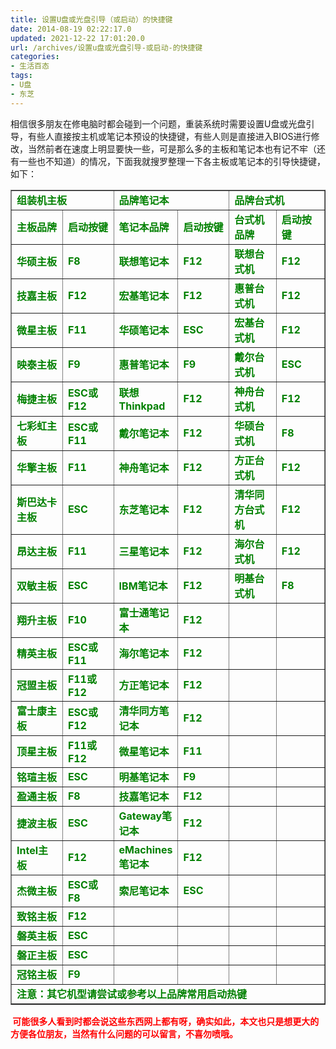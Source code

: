 ```yaml
---
title: 设置U盘或光盘引导（或启动）的快捷键
date: 2014-08-19 02:22:17.0
updated: 2021-12-22 17:01:20.0
url: /archives/设置u盘或光盘引导-或启动-的快捷键
categories: 
- 生活百态
tags: 
- U盘
- 东芝
---
```


相信很多朋友在修电脑时都会碰到一个问题，重装系统时需要设置U盘或光盘引导，有些人直接按主机或笔记本预设的快捷键，有些人则是直接进入BIOS进行修改，当然前者在速度上明显要快一些，可是那么多的主板和笔记本也有记不牢（还有一些也不知道）的情况，下面我就搜罗整理一下各主板或笔记本的引导快捷键，如下：
<table border="1" width="100%" cellpadding="3">
<tbody>
<tr>
<td colspan="2"><span style="color: #ff0000;"><strong><span style="color: #008000;">组装机主板</span></strong></span></td>
<td colspan="2"><span style="color: #ff0000;"><strong><span style="color: #008000;">品牌笔记本</span></strong></span></td>
<td colspan="2"><span style="color: #ff0000;"><strong><span style="color: #008000;">品牌台式机</span></strong></span></td>
</tr>
<tr>
<td width="17%"><span style="color: #ff0000;"><strong><span style="color: #008000;">主板品牌</span></strong></span></td>
<td width="17%"><span style="color: #ff0000;"><strong><span style="color: #008000;">启动按键</span></strong></span></td>
<td width="17%"><span style="color: #ff0000;"><strong><span style="color: #008000;">笔记本品牌</span></strong></span></td>
<td width="17%"><span style="color: #ff0000;"><strong><span style="color: #008000;">启动按键</span></strong></span></td>
<td width="16%"><span style="color: #ff0000;"><strong><span style="color: #008000;">台式机品牌</span></strong></span></td>
<td width="16%"><span style="color: #ff0000;"><strong><span style="color: #008000;">启动按键</span></strong></span></td>
</tr>
<tr>
<td><span style="color: #ff0000;"><strong><span style="color: #008000;">华硕主板</span></strong></span></td>
<td><span style="color: #ff0000;"><strong><span style="color: #008000;">F8</span></strong></span></td>
<td><span style="color: #ff0000;"><strong><span style="color: #008000;">联想笔记本</span></strong></span></td>
<td><span style="color: #ff0000;"><strong><span style="color: #008000;">F12</span></strong></span></td>
<td><span style="color: #ff0000;"><strong><span style="color: #008000;">联想台式机</span></strong></span></td>
<td><span style="color: #ff0000;"><strong><span style="color: #008000;">F12</span></strong></span></td>
</tr>
<tr>
<td><span style="color: #ff0000;"><strong><span style="color: #008000;">技嘉主板</span></strong></span></td>
<td><span style="color: #ff0000;"><strong><span style="color: #008000;">F12</span></strong></span></td>
<td><span style="color: #ff0000;"><strong><span style="color: #008000;">宏基笔记本</span></strong></span></td>
<td><span style="color: #ff0000;"><strong><span style="color: #008000;">F12</span></strong></span></td>
<td><span style="color: #ff0000;"><strong><span style="color: #008000;">惠普台式机</span></strong></span></td>
<td><span style="color: #ff0000;"><strong><span style="color: #008000;">F12</span></strong></span></td>
</tr>
<tr>
<td><span style="color: #ff0000;"><strong><span style="color: #008000;">微星主板</span></strong></span></td>
<td><span style="color: #ff0000;"><strong><span style="color: #008000;">F11</span></strong></span></td>
<td><span style="color: #ff0000;"><strong><span style="color: #008000;">华硕笔记本</span></strong></span></td>
<td><span style="color: #ff0000;"><strong><span style="color: #008000;">ESC</span></strong></span></td>
<td><span style="color: #ff0000;"><strong><span style="color: #008000;">宏基台式机</span></strong></span></td>
<td><span style="color: #ff0000;"><strong><span style="color: #008000;">F12</span></strong></span></td>
</tr>
<tr>
<td><span style="color: #ff0000;"><strong><span style="color: #008000;">映泰主板</span></strong></span></td>
<td><span style="color: #ff0000;"><strong><span style="color: #008000;">F9</span></strong></span></td>
<td><span style="color: #ff0000;"><strong><span style="color: #008000;">惠普笔记本</span></strong></span></td>
<td><span style="color: #ff0000;"><strong><span style="color: #008000;">F9</span></strong></span></td>
<td><span style="color: #ff0000;"><strong><span style="color: #008000;">戴尔台式机</span></strong></span></td>
<td><span style="color: #ff0000;"><strong><span style="color: #008000;">ESC</span></strong></span></td>
</tr>
<tr>
<td><span style="color: #ff0000;"><strong><span style="color: #008000;">梅捷主板</span></strong></span></td>
<td><span style="color: #ff0000;"><strong><span style="color: #008000;">ESC或F12</span></strong></span></td>
<td><span style="color: #ff0000;"><strong><span style="color: #008000;">联想Thinkpad</span></strong></span></td>
<td><span style="color: #ff0000;"><strong><span style="color: #008000;">F12</span></strong></span></td>
<td><span style="color: #ff0000;"><strong><span style="color: #008000;">神舟台式机</span></strong></span></td>
<td><span style="color: #ff0000;"><strong><span style="color: #008000;">F12</span></strong></span></td>
</tr>
<tr>
<td><span style="color: #ff0000;"><strong><span style="color: #008000;">七彩虹主板</span></strong></span></td>
<td><span style="color: #ff0000;"><strong><span style="color: #008000;">ESC或F11</span></strong></span></td>
<td><span style="color: #ff0000;"><strong><span style="color: #008000;">戴尔笔记本</span></strong></span></td>
<td><span style="color: #ff0000;"><strong><span style="color: #008000;">F12</span></strong></span></td>
<td><span style="color: #ff0000;"><strong><span style="color: #008000;">华硕台式机</span></strong></span></td>
<td><span style="color: #ff0000;"><strong><span style="color: #008000;">F8</span></strong></span></td>
</tr>
<tr>
<td><span style="color: #ff0000;"><strong><span style="color: #008000;">华擎主板</span></strong></span></td>
<td><span style="color: #ff0000;"><strong><span style="color: #008000;">F11</span></strong></span></td>
<td><span style="color: #ff0000;"><strong><span style="color: #008000;">神舟笔记本</span></strong></span></td>
<td><span style="color: #ff0000;"><strong><span style="color: #008000;">F12</span></strong></span></td>
<td><span style="color: #ff0000;"><strong><span style="color: #008000;">方正台式机</span></strong></span></td>
<td><span style="color: #ff0000;"><strong><span style="color: #008000;">F12</span></strong></span></td>
</tr>
<tr>
<td><span style="color: #ff0000;"><strong><span style="color: #008000;">斯巴达卡主板</span></strong></span></td>
<td><span style="color: #ff0000;"><strong><span style="color: #008000;">ESC</span></strong></span></td>
<td><span style="color: #ff0000;"><strong><span style="color: #008000;">东芝笔记本</span></strong></span></td>
<td><span style="color: #ff0000;"><strong><span style="color: #008000;">F12</span></strong></span></td>
<td><span style="color: #ff0000;"><strong><span style="color: #008000;">清华同方台式机</span></strong></span></td>
<td><span style="color: #ff0000;"><strong><span style="color: #008000;">F12</span></strong></span></td>
</tr>
<tr>
<td><span style="color: #ff0000;"><strong><span style="color: #008000;">昂达主板</span></strong></span></td>
<td><span style="color: #ff0000;"><strong><span style="color: #008000;">F11</span></strong></span></td>
<td><span style="color: #ff0000;"><strong><span style="color: #008000;">三星笔记本</span></strong></span></td>
<td><span style="color: #ff0000;"><strong><span style="color: #008000;">F12</span></strong></span></td>
<td><span style="color: #ff0000;"><strong><span style="color: #008000;">海尔台式机</span></strong></span></td>
<td><span style="color: #ff0000;"><strong><span style="color: #008000;">F12</span></strong></span></td>
</tr>
<tr>
<td><span style="color: #ff0000;"><strong><span style="color: #008000;">双敏主板</span></strong></span></td>
<td><span style="color: #ff0000;"><strong><span style="color: #008000;">ESC</span></strong></span></td>
<td><span style="color: #ff0000;"><strong><span style="color: #008000;">IBM笔记本</span></strong></span></td>
<td><span style="color: #ff0000;"><strong><span style="color: #008000;">F12</span></strong></span></td>
<td><span style="color: #ff0000;"><strong><span style="color: #008000;">明基台式机</span></strong></span></td>
<td><span style="color: #ff0000;"><strong><span style="color: #008000;">F8</span></strong></span></td>
</tr>
<tr>
<td><span style="color: #ff0000;"><strong><span style="color: #008000;">翔升主板</span></strong></span></td>
<td><span style="color: #ff0000;"><strong><span style="color: #008000;">F10</span></strong></span></td>
<td><span style="color: #ff0000;"><strong><span style="color: #008000;">富士通笔记本</span></strong></span></td>
<td><span style="color: #ff0000;"><strong><span style="color: #008000;">F12</span></strong></span></td>
<td><span style="color: #ff0000;"><strong> </strong></span></td>
<td><span style="color: #ff0000;"><strong> </strong></span></td>
</tr>
<tr>
<td><span style="color: #ff0000;"><strong><span style="color: #008000;">精英主板</span></strong></span></td>
<td><span style="color: #ff0000;"><strong><span style="color: #008000;">ESC或F11</span></strong></span></td>
<td><span style="color: #ff0000;"><strong><span style="color: #008000;">海尔笔记本</span></strong></span></td>
<td><span style="color: #ff0000;"><strong><span style="color: #008000;">F12</span></strong></span></td>
<td><span style="color: #ff0000;"><strong> </strong></span></td>
<td><span style="color: #ff0000;"><strong> </strong></span></td>
</tr>
<tr>
<td><span style="color: #ff0000;"><strong><span style="color: #008000;">冠盟主板</span></strong></span></td>
<td><span style="color: #ff0000;"><strong><span style="color: #008000;">F11或F12</span></strong></span></td>
<td><span style="color: #ff0000;"><strong><span style="color: #008000;">方正笔记本</span></strong></span></td>
<td><span style="color: #ff0000;"><strong><span style="color: #008000;">F12</span></strong></span></td>
<td><span style="color: #ff0000;"><strong> </strong></span></td>
<td><span style="color: #ff0000;"><strong> </strong></span></td>
</tr>
<tr>
<td><span style="color: #ff0000;"><strong><span style="color: #008000;">富士康主板</span></strong></span></td>
<td><span style="color: #ff0000;"><strong><span style="color: #008000;">ESC或F12</span></strong></span></td>
<td><span style="color: #ff0000;"><strong><span style="color: #008000;">清华同方笔记本</span></strong></span></td>
<td><span style="color: #ff0000;"><strong><span style="color: #008000;">F12</span></strong></span></td>
<td><span style="color: #ff0000;"><strong> </strong></span></td>
<td><span style="color: #ff0000;"><strong> </strong></span></td>
</tr>
<tr>
<td><span style="color: #ff0000;"><strong><span style="color: #008000;">顶星主板</span></strong></span></td>
<td><span style="color: #ff0000;"><strong><span style="color: #008000;">F11或F12</span></strong></span></td>
<td><span style="color: #ff0000;"><strong><span style="color: #008000;">微星笔记本</span></strong></span></td>
<td><span style="color: #ff0000;"><strong><span style="color: #008000;">F11</span></strong></span></td>
<td><span style="color: #ff0000;"><strong> </strong></span></td>
<td><span style="color: #ff0000;"><strong> </strong></span></td>
</tr>
<tr>
<td><span style="color: #ff0000;"><strong><span style="color: #008000;">铭瑄主板</span></strong></span></td>
<td><span style="color: #ff0000;"><strong><span style="color: #008000;">ESC</span></strong></span></td>
<td><span style="color: #ff0000;"><strong><span style="color: #008000;">明基笔记本</span></strong></span></td>
<td><span style="color: #ff0000;"><strong><span style="color: #008000;">F9</span></strong></span></td>
<td><span style="color: #ff0000;"><strong> </strong></span></td>
<td><span style="color: #ff0000;"><strong> </strong></span></td>
</tr>
<tr>
<td><span style="color: #ff0000;"><strong><span style="color: #008000;">盈通主板</span></strong></span></td>
<td><span style="color: #ff0000;"><strong><span style="color: #008000;">F8</span></strong></span></td>
<td><span style="color: #ff0000;"><strong><span style="color: #008000;">技嘉笔记本</span></strong></span></td>
<td><span style="color: #ff0000;"><strong><span style="color: #008000;">F12</span></strong></span></td>
<td><span style="color: #ff0000;"><strong> </strong></span></td>
<td><span style="color: #ff0000;"><strong> </strong></span></td>
</tr>
<tr>
<td><span style="color: #ff0000;"><strong><span style="color: #008000;">捷波主板</span></strong></span></td>
<td><span style="color: #ff0000;"><strong><span style="color: #008000;">ESC</span></strong></span></td>
<td><span style="color: #ff0000;"><strong><span style="color: #008000;">Gateway笔记本</span></strong></span></td>
<td><span style="color: #ff0000;"><strong><span style="color: #008000;">F12</span></strong></span></td>
<td><span style="color: #ff0000;"><strong> </strong></span></td>
<td><span style="color: #ff0000;"><strong> </strong></span></td>
</tr>
<tr>
<td><span style="color: #ff0000;"><strong><span style="color: #008000;">Intel主板</span></strong></span></td>
<td><span style="color: #ff0000;"><strong><span style="color: #008000;">F12</span></strong></span></td>
<td><span style="color: #ff0000;"><strong><span style="color: #008000;">eMachines笔记本</span></strong></span></td>
<td><span style="color: #ff0000;"><strong><span style="color: #008000;">F12</span></strong></span></td>
<td><span style="color: #ff0000;"><strong> </strong></span></td>
<td><span style="color: #ff0000;"><strong> </strong></span></td>
</tr>
<tr>
<td><span style="color: #ff0000;"><strong><span style="color: #008000;">杰微主板</span></strong></span></td>
<td><span style="color: #ff0000;"><strong><span style="color: #008000;">ESC或F8</span></strong></span></td>
<td><span style="color: #ff0000;"><strong><span style="color: #008000;">索尼笔记本</span></strong></span></td>
<td><span style="color: #ff0000;"><strong><span style="color: #008000;">ESC</span></strong></span></td>
<td><span style="color: #ff0000;"><strong> </strong></span></td>
<td><span style="color: #ff0000;"><strong> </strong></span></td>
</tr>
<tr>
<td><span style="color: #ff0000;"><strong><span style="color: #008000;">致铭主板</span></strong></span></td>
<td><span style="color: #ff0000;"><strong><span style="color: #008000;">F12</span></strong></span></td>
<td><span style="color: #ff0000;"><strong> </strong></span></td>
<td><span style="color: #ff0000;"><strong> </strong></span></td>
<td><span style="color: #ff0000;"><strong> </strong></span></td>
<td><span style="color: #ff0000;"><strong> </strong></span></td>
</tr>
<tr>
<td><span style="color: #ff0000;"><strong><span style="color: #008000;">磐英主板</span></strong></span></td>
<td><span style="color: #ff0000;"><strong><span style="color: #008000;">ESC</span></strong></span></td>
<td><span style="color: #ff0000;"><strong> </strong></span></td>
<td><span style="color: #ff0000;"><strong> </strong></span></td>
<td><span style="color: #ff0000;"><strong> </strong></span></td>
<td><span style="color: #ff0000;"><strong> </strong></span></td>
</tr>
<tr>
<td><span style="color: #ff0000;"><strong><span style="color: #008000;">磐正主板</span></strong></span></td>
<td><span style="color: #ff0000;"><strong><span style="color: #008000;">ESC</span></strong></span></td>
<td><span style="color: #ff0000;"><strong> </strong></span></td>
<td><span style="color: #ff0000;"><strong> </strong></span></td>
<td><span style="color: #ff0000;"><strong> </strong></span></td>
<td><span style="color: #ff0000;"><strong> </strong></span></td>
</tr>
<tr>
<td><span style="color: #ff0000;"><strong><span style="color: #008000;">冠铭主板</span></strong></span></td>
<td><span style="color: #ff0000;"><strong><span style="color: #008000;">F9</span></strong></span></td>
<td><span style="color: #ff0000;"><strong> </strong></span></td>
<td><span style="color: #ff0000;"><strong> </strong></span></td>
<td><span style="color: #ff0000;"><strong> </strong></span></td>
<td><span style="color: #ff0000;"><strong> </strong></span></td>
</tr>
<tr>
<td colspan="6"><span style="color: #ff0000;"><strong><span style="color: #008000;">注意：其它机型请尝试或参考以上品牌常用启动热键</span></strong></span></td>
</tr>
</tbody>
</table>
<span style="color: #ff0000;"><strong> 可能很多人看到时都会说这些东西网上都有呀，确实如此，本文也只是想更大的方便各位朋友，当然有什么问题的可以留言，不喜勿喷哦。</strong></span>
